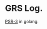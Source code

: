  # GRS Log.

[PSR-3](https://github.com/php-fig/fig-standards/blob/master/accepted/PSR-3-logger-interface.md) in golang.